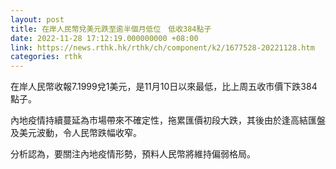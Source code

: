 ```yaml
---
layout: post
title: 在岸人民幣兌美元跌至逾半個月低位　低收384點子
date: 2022-11-28 17:12:19.000000000 +08:00
link: https://news.rthk.hk/rthk/ch/component/k2/1677528-20221128.htm
categories: rthk
---
```


在岸人民幣收報7.1999兌1美元，是11月10日以來最低，比上周五收市價下跌384點子。

內地疫情持續蔓延為市場帶來不確定性，拖累匯價初段大跌，其後由於逢高結匯盤及美元波動，令人民幣跌幅收窄。

分析認為，要關注內地疫情形勢，預料人民幣將維持偏弱格局。
